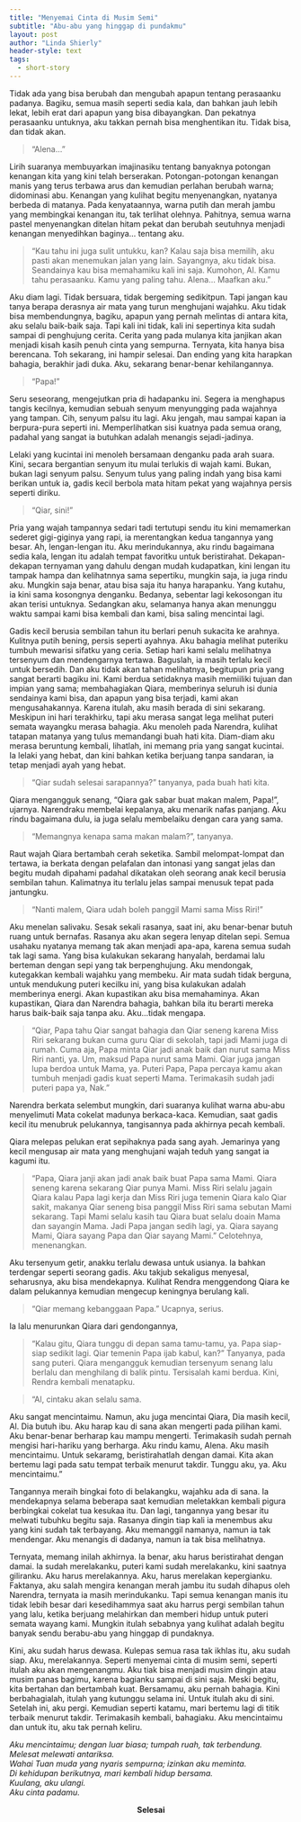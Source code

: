 ```yaml
---
title: "Menyemai Cinta di Musim Semi"
subtitle: "Abu-abu yang hinggap di pundakmu"
layout: post
author: "Linda Shierly"
header-style: text
tags:
  - short-story
---
```



Tidak ada yang bisa berubah dan mengubah apapun tentang perasaanku padanya. Bagiku, semua masih seperti sedia kala, dan bahkan jauh lebih lekat, lebih erat dari apapun yang bisa dibayangkan. 
Dan pekatnya perasaanku untuknya, aku takkan pernah bisa menghentikan itu. Tidak bisa, dan tidak akan.

> “Alena…” 

Lirih suaranya membuyarkan imajinasiku tentang banyaknya potongan kenangan kita yang kini telah berserakan. Potongan-potongan kenangan manis yang terus terbawa arus dan kemudian perlahan berubah warna; didominasi abu. 
Kenangan yang kulihat begitu menyenangkan, nyatanya berbeda di matanya. Pada kenyataannya, warna putih dan merah jambu yang membingkai kenangan itu, tak terlihat olehnya. 
Pahitnya, semua warna pastel menyenangkan ditelan hitam pekat dan berubah seutuhnya menjadi kenangan menyedihkan baginya… tentang aku.

>“Kau tahu ini juga sulit untukku, kan? Kalau saja bisa memilih, aku pasti akan menemukan jalan yang lain. Sayangnya, aku tidak bisa. Seandainya kau bisa memahamiku kali ini saja. Kumohon, Al. Kamu tahu perasaanku. Kamu yang paling tahu. 
Alena… Maafkan aku.” 

Aku diam lagi. 
Tidak bersuara, tidak bergeming sedikitpun. Tapi jangan kau tanya berapa derasnya air mata yang turun menghujani wajahku. Aku tidak bisa membendungnya, bagiku, apapun yang pernah melintas di antara kita, aku selalu baik-baik saja. 
Tapi kali ini tidak, kali ini sepertinya kita sudah sampai di penghujung cerita. Cerita yang pada mulanya kita janjikan akan menjadi kisah kasih penuh cinta yang sempurna. Ternyata, kita hanya bisa berencana. 
Toh sekarang, ini hampir selesai. Dan ending yang kita harapkan bahagia, berakhir jadi duka. Aku, sekarang benar-benar kehilangannya.

> “Papa!” 

Seru seseorang, mengejutkan pria di hadapanku ini. Segera ia menghapus tangis kecilnya, kemudian sebuah senyum menyungging pada wajahnya yang tampan. Cih, senyum palsu itu lagi. Aku jengah, mau sampai kapan ia berpura-pura seperti ini. Memperlihatkan sisi kuatnya pada semua orang, padahal yang sangat ia butuhkan adalah menangis sejadi-jadinya. 

Lelaki yang kucintai ini menoleh bersamaan denganku pada arah suara. Kini, secara bergantian senyum itu mulai terlukis di wajah kami. Bukan, bukan lagi senyum palsu. Senyum tulus yang paling indah yang bisa kami berikan untuk ia, gadis kecil berbola mata hitam pekat yang wajahnya persis seperti diriku.

> “Qiar, sini!” 

Pria yang wajah tampannya sedari tadi tertutupi sendu itu kini memamerkan sederet gigi-giginya yang rapi, ia merentangkan kedua tangannya yang besar. 
Ah, lengan-lengan itu. Aku merindukannya, aku rindu bagaimana sedia kala, lengan itu adalah tempat favoritku untuk beristirahat. Dekapan-dekapan ternyaman yang dahulu dengan mudah kudapatkan, kini lengan itu tampak hampa dan kelihatnnya sama sepertiku, mungkin saja, ia juga rindu aku. 
Mungkin saja benar, atau bisa saja itu hanya harapanku. Yang kutahu, ia kini sama kosongnya denganku. Bedanya, sebentar lagi kekosongan itu akan terisi untuknya. Sedangkan aku, selamanya hanya akan menunggu waktu sampai kami bisa kembali dan kami, bisa saling mencintai lagi.

Gadis kecil berusia sembilan tahun itu berlari penuh sukacita ke arahnya. Kulitnya putih bening, persis seperti ayahnya. Aku bahagia melihat puteriku tumbuh mewarisi sifatku yang ceria. 
Setiap hari kami selalu melihatnya tersenyum dan mendengarnya tertawa. Baguslah, ia masih terlalu kecil untuk bersedih. Dan aku tidak akan tahan melihatnya, begitupun pria yang sangat berarti bagiku ini. 
Kami berdua setidaknya masih memiiliki tujuan dan impian yang sama; membahagiakan Qiara, memberinya seluruh isi dunia sendainya kami bisa, dan apapun yang bisa terjadi, kami akan mengusahakannya. 
Karena itulah, aku masih berada di sini sekarang. Meskipun ini hari terakhirku, tapi aku merasa sangat lega melihat puteri semata wayangku merasa bahagia. Aku menoleh pada Narendra, kulihat tatapan matanya yang tulus memandangi buah hati kita. 
Diam-diam aku merasa beruntung kembali, lihatlah, ini memang pria yang sangat kucintai. Ia lelaki yang hebat, dan kini bahkan ketika berjuang tanpa sandaran, ia tetap menjadi ayah yang hebat.

>“Qiar sudah selesai sarapannya?” tanyanya, pada buah hati kita.

Qiara mengangguk senang, “Qiara gak sabar buat makan malem, Papa!”, ujarnya. 
Narendraku membelai kepalanya, aku menarik nafas panjang. Aku rindu bagaimana dulu, ia juga selalu membelaiku dengan cara yang sama. 

>“Memangnya kenapa sama makan malam?”, tanyanya. 


Raut wajah Qiara bertambah cerah seketika. Sambil melompat-lompat dan tertawa, ia berkata dengan pelafalan dan intonasi yang sangat jelas dan begitu mudah dipahami padahal dikatakan oleh seorang anak kecil berusia sembilan tahun. 
Kalimatnya itu terlalu jelas sampai menusuk tepat pada jantungku.

> “Nanti malem, Qiara udah boleh panggil Mami sama Miss Riri!”

Aku menelan salivaku. Sesak sekali rasanya, saat ini, aku benar-benar butuh ruang untuk bernafas. 
Rasanya aku akan segera lenyap ditelan sepi. 
Semua usahaku nyatanya memang tak akan menjadi apa-apa, karena semua sudah tak lagi sama. Yang bisa kulakukan sekarang hanyalah, berdamai lalu berteman dengan sepi yang tak berpenghujung. 
Aku mendongak, kutegakkan kembali wajahku yang membeku. Air mata sudah tidak berguna, untuk mendukung puteri kecilku ini, yang bisa kulakukan adalah memberinya energi. 
Akan kupastikan aku bisa memahaminya. Akan kupastikan, Qiara dan Narendra bahagia, bahkan bila itu berarti mereka harus baik-baik saja tanpa aku. 
Aku...tidak mengapa.

>“Qiar, Papa tahu Qiar sangat bahagia dan Qiar seneng karena Miss Riri sekarang bukan cuma guru Qiar di sekolah, tapi jadi Mami juga di rumah. 
Cuma aja, Papa minta Qiar jadi anak baik dan nurut sama Miss Riri nanti, ya. Um, maksud Papa nurut sama Mami. Qiar juga jangan lupa berdoa untuk Mama, ya. Puteri Papa, Papa percaya kamu akan tumbuh menjadi gadis kuat seperti Mama. Terimakasih sudah jadi puteri papa ya, Nak.” 

Narendra berkata selembut mungkin, dari suaranya kulihat warna abu-abu menyelimuti
Mata cokelat madunya berkaca-kaca.
Kemudian, saat gadis kecil itu menubruk pelukannya, tangisannya pada akhirnya pecah kembali.

Qiara melepas pelukan erat sepihaknya pada sang ayah. Jemarinya yang kecil mengusap air mata yang menghujani wajah teduh yang sangat ia kagumi itu. 

>“Papa, Qiara janji akan jadi anak baik buat Papa sama Mami. Qiara seneng karena sekarang Qiar punya Mami. 
Miss Riri selalu jagain Qiara kalau Papa lagi kerja dan Miss Riri juga temenin Qiara kalo Qiar sakit, makanya Qiar seneng bisa panggil Miss Riri sama sebutan Mami sekarang. 
Tapi Mami selalu kasih tau Qiara buat selalu doain Mama dan sayangin Mama. Jadi Papa jangan sedih lagi, ya. Qiara sayang Mami, Qiara sayang Papa dan Qiar sayang Mami.”
Celotehnya, menenangkan.

Aku tersenyum getir, anakku terlalu dewasa untuk usianya. Ia bahkan terdengar seperti seorang gadis. 
Aku takjub sekaligus menyesal, seharusnya, aku bisa mendekapnya. Kulihat Rendra menggendong Qiara ke dalam pelukannya kemudian mengecup keningnya berulang kali.

> “Qiar memang kebanggaan Papa.” Ucapnya, serius.

Ia lalu menurunkan Qiara dari gendongannya, 
>“Kalau gitu, Qiara tunggu di depan sama tamu-tamu, ya. Papa siap-siap sedikit lagi. Qiar temenin Papa ijab kabul, kan?” Tanyanya, pada sang puteri.
Qiara mengangguk kemudian tersenyum senang lalu berlalu dan menghilang di balik pintu. Tersisalah kami berdua. Kini, Rendra kembali menatapku.

> “Al, cintaku akan selalu sama. 

Aku sangat mencintaimu. Namun, aku juga mencintai Qiara, Dia masih kecil, Al. 
Dia butuh ibu. Aku harap kau di sana akan mengerti pada pilihan kami. Aku benar-benar berharap kau mampu mengerti. 
Terimakasih sudah pernah mengisi hari-hariku yang berharga. Aku rindu kamu, Alena. Aku masih mencintaimu. Untuk sekaramg, beristirahatlah dengan damai. 
Kita akan bertemu lagi pada satu tempat terbaik menurut takdir. Tunggu aku, ya. Aku mencintaimu.” 

Tangannya meraih bingkai foto di belakangku, wajahku ada di sana. 
Ia mendekapnya selama beberapa saat kemudian meletakkan kembali pigura berbingkai cokelat tua kesukaa itu. 
Dan lagi, tangannya yang besar itu melwati tubuhku begitu saja. Rasanya dingin tiap kali ia menembus aku yang kini sudah tak terbayang. 
Aku memanggil namanya, namun ia tak mendengar. Aku menangis di dadanya, namun ia tak bisa  melihatnya.


Ternyata, memang inilah akhirnya. 
Ia benar, aku harus beristirahat dengan damai.
Ia sudah merelakanku, puteri kami sudah merelakanku, kini saatnya giliranku.
Aku harus merelakannya. Aku, harus merelakan kepergianku.
Faktanya, aku salah mengira kenangan merah jambu itu sudah dihapus oleh Narendra, ternyata ia masih merindukanku. Tapi semua kenangan manis itu tidak lebih besar dari kesedihammya saat aku harrus pergi sembilan tahun yang lalu, ketika berjuang melahirkan dan memberi hidup untuk puteri semata wayang kami.
Mungkin itulah sebabnya yang kulihat adalah begitu banyak sendu berabu-abu yang hinggap di pundaknya.

Kini, aku sudah harus dewasa. 
Kulepas semua rasa tak ikhlas itu, aku sudah siap. 
Aku, merelakannya.
Seperti menyemai cinta di musim semi, seperti itulah aku akan mengenangmu. 
Aku tiak bisa menjadi musim dingin atau musim panas bagimu, karena bagianku sampai di sini saja. 
Meski begitu, kita bertahan dan bertambah kuat. 
Bersamamu, aku pernah bahagia. 
Kini berbahagialah, itulah yang kutunggu selama ini. Untuk itulah aku di sini. 
Setelah ini, aku pergi. Kemudian seperti katamu, mari bertemu lagi di titik terbaik  menurut takdir. 
Terimakasih kembali, bahagiaku. Aku mencintaimu dan untuk itu, aku tak pernah keliru.


*Aku mencintaimu; dengan luar biasa; tumpah ruah, tak terbendung.*<br>
*Melesat melewati antariksa.*<br>
*Wahai Tuan muda yang nyaris sempurna; izinkan aku meminta.*<br>
*Di kehidupan berikutnya, mari kembali hidup bersama.*<br>
*Kuulang, aku ulangi.*<br>
*Aku cinta padamu.*<br>


**<center>Selesai</center>**




